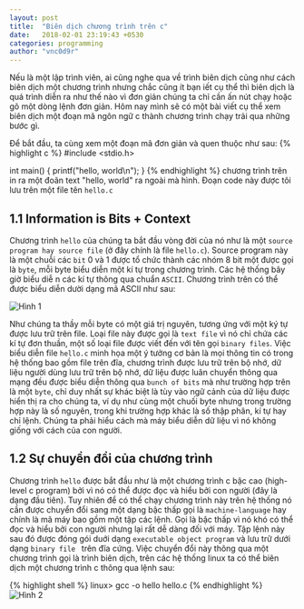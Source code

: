 ```yaml
---
layout: post
title:  "Biên dịch chương trình trên c"
date:   2018-02-01 23:19:43 +0530
categories: programming
author: "vnc0d9r"
---
```


Nếu là một lập trình viên, ai cũng nghe qua về trình biên dịch cũng như cách biên dịch một chương trình nhưng chắc cũng ít bạn iết cụ thể thì biên dịch là quá trình diễn ra như thế nào vì đơn giản chúng ta chỉ cần ấn nút chạy hoặc gõ một dòng lệnh đơn giản. Hôm nay mình sẽ có một bài viết cụ thể xem biên dịch một đoạn mã ngôn ngữ c thành chương trình chạy trải qua những bước gì.

Để bắt đầu, ta cùng xem một đoạn mã đơn giản và quen thuộc như sau:
{% highlight c %}
#include <stdio.h>

int main()
{
    printf("hello, world\n");
}
{% endhighlight %}
chương trình trên in ra một đoãn text "hello, world" ra ngoài mà hình. Đoạn code này được tôi lưu trên một file tên `hello.c`

## 1.1 Information is Bits + Context ##

Chương trình `hello` của chúng ta bắt đầu vòng đời của nó như là một `source program hay source file` (ở đây chính là file `hello.c`). Source program này là một chuỗi các `bit` 0 và 1 được tổ chức thành các nhóm 8 bit một được gọi là `byte`, mỗi byte biểu diễn một kí tự trong chương trình. Các hệ thống bây giờ biểu diễ n các kí tự thông qua chuẩn `ASCII`. Chương trình trên có thể được biểu diễn dười dạng mã ASCII như sau:

![Hình 1](http://sv1.upsieutoc.com/2018/02/02/Screenshot-from-2018-02-02-22-29-56.png)

Như chúng ta thầy mỗi byte có một giá trị nguyên, tương ứng với một ký tự được lưu trữ trên file. Loại file này được gọi là `text file` vì nó chỉ chứa các kí tự đơn thuần, một số loại file được viết đến với tên gọi `binary files`. Việc biểu diễn file `hello.c` minh họa một ý tưởng cơ bản là mọi thông tin có trong hệ thống bao gồm file trên đĩa, chương trình được lưu trữ trên bộ nhớ, dữ liệu người dùng lưu trữ trên bộ nhớ, dữ liệu được luân chuyển thông qua mạng đều được biểu diễn thông qua `bunch of bits` mà như trường hợp trên là một `byte`, chỉ duy nhất sự khác biệt là tùy vào ngữ cảnh của dữ liệu được hiển thị ra cho chúng ta, ví dụ như cùng một chuối byte nhưng trong trường hợp này là số nguyên, trong khi trường hợp khác là số thập phân, kí tự hay chỉ lệnh. Chúng ta phải hiểu cách mà máy biểu diễn dữ liệu vì nó không giống với cách của con người.

## 1.2 Sự chuyển đổi của chương trình ##

Chương trình `hello` được bắt đầu như là một chương trình c bậc cao (high-level c program) bởi vì nó có thể  được đọc và hiểu bởi con người (đây là dạng đầu tiên). Tuy nhiên để có thể chạy chương trình này trên hệ thống nó cần được chuyển đổi sang một dạng bậc thấp gọi là `machine-language` hay chính là mã máy bao gồm một tập các lệnh. Gọi là bậc thấp vì nó khó có thể đọc và hiểu bởi con người nhưng lại rất dễ dàng đối với máy. Tập lệnh này sau đó được đóng gói duới dạng `executable object program` và lưu trữ dưới dạng `binary file ` trên đĩa cứng. Việc chuyển đổi này thông qua một chương trình gọi là trình biên dịch, trên các hệ thống linux ta có thể biên dịch một chương trình c thông qua lệnh sau:

{% highlight shell %}
linux> gcc -o hello hello.c
{% endhighlight %}
![Hình 2](http://sv1.upsieutoc.com/2018/02/02/imagecbfcf4ee122224b9.png)

